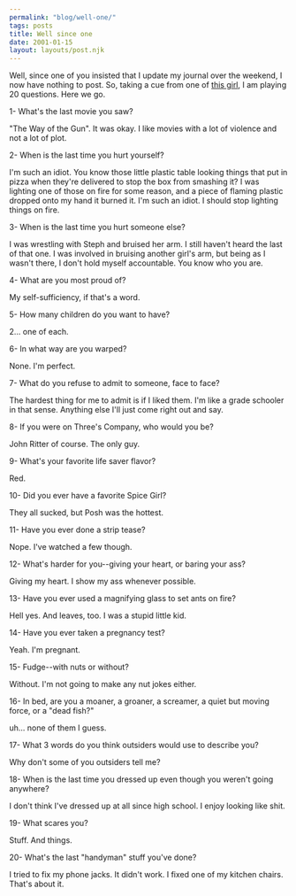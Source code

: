 ```yaml
---
permalink: "blog/well-one/"
tags: posts
title: Well since one
date: 2001-01-15
layout: layouts/post.njk
---
```


Well, since one of you insisted that I update my journal over the weekend, I now have nothing to post. So, taking a cue from one of [this girl][1], I am playing 20 questions. Here we go.

1- What's the last movie you saw? 

"The Way of the Gun". It was okay. I like movies with a lot of violence and not a lot of plot.

2- When is the last time you hurt yourself? 

I'm such an idiot. You know those little plastic table looking things that put in pizza when they're delivered to stop the box from smashing it? I was lighting one of those on fire for some reason, and a piece of flaming plastic dropped onto my hand it burned it. I'm such an idiot. I should stop lighting things on fire.

3- When is the last time you hurt someone else? 

I was wrestling with Steph and bruised her arm. I still haven't heard the last of that one. I was involved in bruising another girl's arm, but being as I wasn't there, I don't hold myself accountable. You know who you are.

4- What are you most proud of? 

My self-sufficiency, if that's a word. 

5- How many children do you want to have? 

2... one of each. 

6- In what way are you warped? 

None. I'm perfect.

7- What do you refuse to admit to someone, face to face? 

The hardest thing for me to admit is if I liked them. I'm like a grade schooler in that sense. Anything else I'll just come right out and say. 

8- If you were on Three's Company, who would you be? 

John Ritter of course. The only guy.

9- What's your favorite life saver flavor? 

Red.

10- Did you ever have a favorite Spice Girl? 

They all sucked, but Posh was the hottest. 

11- Have you ever done a strip tease? 

Nope. I've watched a few though.

12- What's harder for you--giving your heart, or baring your ass? 

Giving my heart. I show my ass whenever possible.

13- Have you ever used a magnifying glass to set ants on fire? 

Hell yes. And leaves, too. I was a stupid little kid.

14- Have you ever taken a pregnancy test? 

Yeah. I'm pregnant.

15- Fudge--with nuts or without?

Without. I'm not going to make any nut jokes either.

16- In bed, are you a moaner, a groaner, a screamer, a quiet but moving force, or a "dead fish?" 

uh... none of them I guess.

17- What 3 words do you think outsiders would use to describe you? 

Why don't some of you outsiders tell me?

18- When is the last time you dressed up even though you weren't going anywhere? 

I don't think I've dressed up at all since high school. I enjoy looking like shit.

19- What scares you? 

Stuff. And things.

20- What's the last "handyman" stuff you've done?

I tried to fix my phone jacks. It didn't work. I fixed one of my kitchen chairs. That's about it.

 [1]: http://www.livejournal.com/users/tribegirl